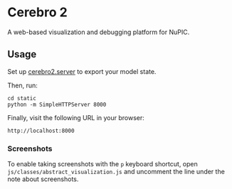 # Cerebro 2

A web-based visualization and debugging platform for NuPIC.

## Usage

Set up [cerebro2.server](https://github.com/numenta/nupic.cerebro2.server) to export your model state.

Then, run:

    cd static
    python -m SimpleHTTPServer 8000

Finally, visit the following URL in your browser:

    http://localhost:8000

### Screenshots

To enable taking screenshots with the `p` keyboard shortcut, open `js/classes/abstract_visualization.js` and uncomment the line under the note about screenshots.
